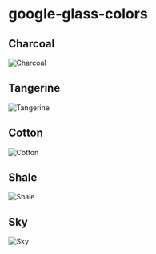 google-glass-colors
===================

Charcoal
----
![Charcoal](https://www.gstatic.com/glass/images/commerce/product_7_3001.jpg)


Tangerine
----
![Tangerine](https://www.gstatic.com/glass/images/commerce/product_9_3001.jpg)


Cotton
----
![Cotton](https://www.gstatic.com/glass/images/commerce/product_8_3001.jpg)

Shale
----
![Shale](https://www.gstatic.com/glass/images/commerce/product_6_3001.jpg)

Sky
----
![Sky](https://www.gstatic.com/glass/images/commerce/product_10_3001.jpg)

